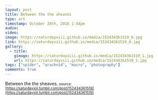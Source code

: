 ```yaml
---
layout: post
title: Between the the sheaves
type: art
timestamp: October 28th, 2016 1:44pm
audio: 
video: 
image: https://saturdayxiii.github.io/media/152434361519_0.jpg
link: https://saturdayxiii.github.io/media/152434361519_0.jpg
gallery:
  - title: 
    gimage: https://saturdayxiii.github.io/media/152434361519_1.jpg
    url: https://saturdayxiii.github.io/media/152434361519_1.jpg
tags: ["spider", "arachnid", "macro", "photography"]
comments: true
---
```

Between the the sheaves.
<small>source: [https://saturdayxiii.tumblr.com/post/152434361519](https://saturdayxiii.tumblr.com/post/152434361519)</small>